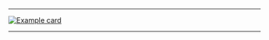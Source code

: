 
---

[![Example card](https://fancy-readme-stats.vercel.app/api?username=CraftSecureMC&dark_bg=3&theme=city&hide=stars,contribs,issues,commits,prs,prs_merged&email=A%20Minecraft%20AntiCheat%20by%20BlackDev&show_icons=false&title=CraftSecure&description=&include_all_commits=false&show_icons=false&update=1)](https://github.com/CraftSecure)

---
